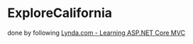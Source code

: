 # ExploreCalifornia
done by following [Lynda.com - Learning ASP.NET Core MVC](https://www.lynda.com/ASP-NET-tutorials/Learn-ASP-NET-Core-MVC-Basics/512728-2.html?srchtrk=index%3a1%0alinktypeid%3a2%0aq%3aLearning+ASP.NET+Core+MVC%0apage%3a1%0as%3arelevance%0asa%3atrue%0aproducttypeid%3a2)
